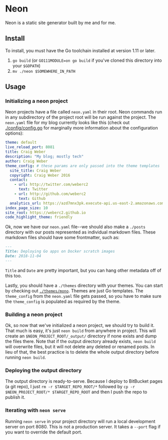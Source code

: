 # Neon

Neon is a static site generator built by me and for me.

## Install

To install, you must have the Go toolchain installed at version 1.11 or later.

1. `go build` (or `GO111MODULE=on go build` if you've cloned this directory
   into your `$GOPATH`)
2. `mv ./neon $SOMEWHERE_IN_PATH`

## Usage

### Initializing a neon project

Neon projects have a file called `neon.yaml` in their root. Neon commands run
in any subdirectory of the project root will be run against the project. The
`neon.yaml` file for my blog currently looks like this (check out
[./config/config.go](./config/config.go) for marginally more information about
the configuration options):

```yaml
theme: default
live_reload_port: 8081
title: Craig Weber
description: "My blog; mostly tech"
author: Craig Weber
theme_config: # these params are only passed into the theme templates
  site_title: Craig Weber
  copyright: Craig Weber 2016
  contact:
    - url: http://twitter.com/weberc2
      text: Twitter
    - url: http://github.com/weberc2
      text: Github
  analytics_url: https://azd7mnx3pk.execute-api.us-east-2.amazonaws.com
index_page_size: 10
site_root: https://weberc2.github.io
code_highlight_theme: friendly
```

Ok, now we have our `neon.yaml` file--we should also make a `./posts` directory
with our posts represented as individual markdown files. These markdown files
should have some frontmatter, such as:

```md
---
Title: Deploying Go apps on Docker scratch images
Date: 2018-11-04
---
```

`Title` and `Date` are pretty important, but you can hang other metadata off of
this too.

Lastly, you should have a `./themes` directory with your themes. You can start
by checking out [`./themes/mono`](./themes/mono). Themes are just Go templates.
The `theme_config` from the `neon.yaml` file gets passed, so you have to make
sure the `theme_config` is populated as required by the theme.

### Building a neon project

Ok, so now that we've initialized a neon project, we should try to build it.
That much is easy, it's just `neon build` from anywhere in project. This will
create an `$NEON_PROJECT_ROOT/_output/` directory if none exists and dump the
files there. Note that if the output directory already exists, `neon build`
will overwrite files, but it will not delete any deleted or renamed posts. In
lieu of that, the best practice is to delete the whole output directory
before running `neon build`.

### Deploying the output directory

The output directory is ready-to-serve. Because I deploy to BitBucket pages (a
git repo), I just `rm -r $TARGET_REPO_ROOT/*` followed by
`cp -r $NEON_PROJECT_ROOT/* $TARGET_REPO_ROOT` and then I push the repo to
publish it.

### Iterating with `neon serve`

Running `neon serve` in your project directory will run a local development
server on port 8080. This is not a production server. It takes a `--port` flag
if you want to override the default port.
